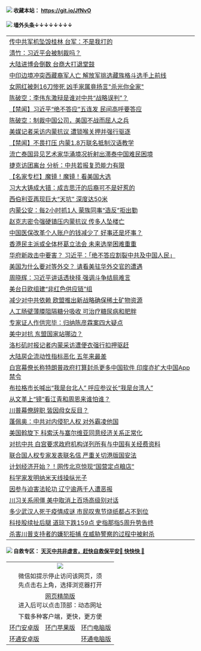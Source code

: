 #### <img src="https://img.icons8.com/color/48/000000/check-all.png"/> 收藏本站： https://git.io/JfNvO 


 #### <img src="https://img.icons8.com/color/48/000000/check-all.png"/> 墙外头条↓↓↓↓↓↓↓↓ 
<table>  
<tr><td colspan="2" align="left"><a href="https://dwkts8awlbkd7.cloudfront.net/?name=c1220155&key=jdhvxawhshihitwk&from=gy1">传中共军机坠毁桂林 台军：不是我打的</a></td></tr>
<tr><td colspan="2" align="left"><a href="https://dwkts8awlbkd7.cloudfront.net/?name=c1220162&key=jdhvxawhshihitwk&from=gy1">清竹：习近平会被制裁吗？</a></td></tr>
<tr><td colspan="2" align="left"><a href="https://dwkts8awlbkd7.cloudfront.net/?name=c1220223&key=jdhvxawhshihitwk&from=gy1">大陆进博会倒数 台商大打退堂鼓</a></td></tr>
<tr><td colspan="2" align="left"><a href="https://dwkts8awlbkd7.cloudfront.net/?name=c1220166&key=jdhvxawhshihitwk&from=gy1">中印边境冲突西藏裔军人亡 解放军挑选藏族格斗选手上前线</a></td></tr>
<tr><td colspan="2" align="left"><a href="https://dwkts8awlbkd7.cloudfront.net/?name=c1220177&key=jdhvxawhshihitwk&from=gy1">女网红被刺16刀惨死 凶手家属竟扬言&quot;杀光你全家&quot;</a></td></tr>
<tr><td colspan="2" align="left"><a href="https://dwkts8awlbkd7.cloudfront.net/?name=c1220225&key=jdhvxawhshihitwk&from=gy1">陈破空：李伟东激辩是谁对中共“战略误判”？</a></td></tr>
<tr><td colspan="2" align="left"><a href="https://dwkts8awlbkd7.cloudfront.net/?name=c1220230&key=jdhvxawhshihitwk&from=gy1">【禁闻】习近平“绝不答应”五连发 民间高呼要答应</a></td></tr>
<tr><td colspan="2" align="left"><a href="https://dwkts8awlbkd7.cloudfront.net/?name=c1220161&key=jdhvxawhshihitwk&from=gy1">陈破空：制裁中国公司，美国不战而屈人之兵</a></td></tr>
<tr><td colspan="2" align="left"><a href="https://dwkts8awlbkd7.cloudfront.net/?name=c1220186&key=jdhvxawhshihitwk&from=gy1">美媒记者采访内蒙抗议 遭锁喉关押并强行驱逐</a></td></tr>
<tr><td colspan="2" align="left"><a href="https://dwkts8awlbkd7.cloudfront.net/?name=c1220214&key=jdhvxawhshihitwk&from=gy1">【禁闻】不畏打压 内蒙1.8万联名抵制汉语教学</a></td></tr>
<tr><td colspan="2" align="left"><a href="https://dwkts8awlbkd7.cloudfront.net/?name=c1220221&key=jdhvxawhshihitwk&from=gy1">流亡泰国异见艺术家华涌境况折射出滞泰中国难民困境</a></td></tr>
<tr><td colspan="2" align="left"><a href="https://dwkts8awlbkd7.cloudfront.net/?name=c1220153&key=jdhvxawhshihitwk&from=gy1">捷克访团离台 分析：中共若报复恐能力有限</a></td></tr>
<tr><td colspan="2" align="left"><a href="https://dwkts8awlbkd7.cloudfront.net/?name=c1220154&key=jdhvxawhshihitwk&from=gy1">【名家专栏】魔镜！魔镜！看美国大选</a></td></tr>
<tr><td colspan="2" align="left"><a href="https://dwkts8awlbkd7.cloudfront.net/?name=c1220207&key=jdhvxawhshihitwk&from=gy1">习大大铸成大错：成吉思汗的后裔可不是好惹的</a></td></tr>
<tr><td colspan="2" align="left"><a href="https://dwkts8awlbkd7.cloudfront.net/?name=c1220181&key=jdhvxawhshihitwk&from=gy1">西伯利亚再现巨大“天坑” 深度达50米</a></td></tr>
<tr><td colspan="2" align="left"><a href="https://dwkts8awlbkd7.cloudfront.net/?name=c1220231&key=jdhvxawhshihitwk&from=gy1">内蒙公安：每2小时抓1人 蒙族同事“造反”拒出勤</a></td></tr>
<tr><td colspan="2" align="left"><a href="https://dwkts8awlbkd7.cloudfront.net/?name=c1220187&key=jdhvxawhshihitwk&from=gy1">赵克志密令强硬镇压内蒙抗议 传多人坠楼亡</a></td></tr>
<tr><td colspan="2" align="left"><a href="https://dwkts8awlbkd7.cloudfront.net/?name=c1220165&key=jdhvxawhshihitwk&from=gy1">中国医保改革个人账户的钱减少了 好事还是坏事？</a></td></tr>
<tr><td colspan="2" align="left"><a href="https://dwkts8awlbkd7.cloudfront.net/?name=c1220205&key=jdhvxawhshihitwk&from=gy1">香港民主派或全体杯葛立法会 未来选举困难重重</a></td></tr>
<tr><td colspan="2" align="left"><a href="https://dwkts8awlbkd7.cloudfront.net/?name=c1220194&key=jdhvxawhshihitwk&from=gy1">华府新政击中要害？ 习近平：「绝不答应割裂中共及中国人民」</a></td></tr>
<tr><td colspan="2" align="left"><a href="https://dwkts8awlbkd7.cloudfront.net/?name=c1220160&key=jdhvxawhshihitwk&from=gy1">美国为什么要对等外交？ 请看美驻华外交官的遭遇</a></td></tr>
<tr><td colspan="2" align="left"><a href="https://dwkts8awlbkd7.cloudfront.net/?name=c1220185&key=jdhvxawhshihitwk&from=gy1">周晓辉：习近平讲话透抉择 强调斗争结局难言</a></td></tr>
<tr><td colspan="2" align="left"><a href="https://dwkts8awlbkd7.cloudfront.net/?name=c1220204&key=jdhvxawhshihitwk&from=gy1">美台日欧组建“非红色供应链”组</a></td></tr>
<tr><td colspan="2" align="left"><a href="https://dwkts8awlbkd7.cloudfront.net/?name=c1220206&key=jdhvxawhshihitwk&from=gy1">减少对中共依赖 欧盟推出新战略确保稀土矿物资源</a></td></tr>
<tr><td colspan="2" align="left"><a href="https://dwkts8awlbkd7.cloudfront.net/?name=c1220179&key=jdhvxawhshihitwk&from=gy1">人工肠壁薄膜阻隔糖分吸收 可治疗糖尿病和肥胖</a></td></tr>
<tr><td colspan="2" align="left"><a href="https://dwkts8awlbkd7.cloudfront.net/?name=c1220200&key=jdhvxawhshihitwk&from=gy1">专家证人作供完毕：归纳陈彦霖案四大疑点</a></td></tr>
<tr><td colspan="2" align="left"><a href="https://dwkts8awlbkd7.cloudfront.net/?name=c1220171&key=jdhvxawhshihitwk&from=gy1">美中对抗 东盟国家站哪边？</a></td></tr>
<tr><td colspan="2" align="left"><a href="https://dwkts8awlbkd7.cloudfront.net/?name=c1220172&key=jdhvxawhshihitwk&from=gy1">洛杉矶时报记者内蒙采访遭便衣强行扣押驱赶</a></td></tr>
<tr><td colspan="2" align="left"><a href="https://dwkts8awlbkd7.cloudfront.net/?name=c1220170&key=jdhvxawhshihitwk&from=gy1">大陆房企流动性指标恶化 五年来最差</a></td></tr>
<tr><td colspan="2" align="left"><a href="https://dwkts8awlbkd7.cloudfront.net/?name=c1220175&key=jdhvxawhshihitwk&from=gy1">白宫幕僚长称特朗普政府打算封杀更多中国软件 印度亦扩大中国App禁令</a></td></tr>
<tr><td colspan="2" align="left"><a href="https://dwkts8awlbkd7.cloudfront.net/?name=c1220203&key=jdhvxawhshihitwk&from=gy1">布拉格市长喊出“我是台北人” 呼应参议长“我是台湾人”</a></td></tr>
<tr><td colspan="2" align="left"><a href="https://dwkts8awlbkd7.cloudfront.net/?name=c1220232&key=jdhvxawhshihitwk&from=gy1">从文革上“镜”看江青和周恩来谁怕谁？</a></td></tr>
<tr><td colspan="2" align="left"><a href="https://dwkts8awlbkd7.cloudfront.net/?name=c1220234&key=jdhvxawhshihitwk&from=gy1">川普幕僚辞职 皆因母女反目？</a></td></tr>
<tr><td colspan="2" align="left"><a href="https://dwkts8awlbkd7.cloudfront.net/?name=c1220229&key=jdhvxawhshihitwk&from=gy1">蓬佩奥：中共对内侵犯人权 对外霸凌他国</a></td></tr>
<tr><td colspan="2" align="left"><a href="https://dwkts8awlbkd7.cloudfront.net/?name=c1220224&key=jdhvxawhshihitwk&from=gy1">美国斡旋下 科索沃与塞尔维亚同意经济关系正常化</a></td></tr>
<tr><td colspan="2" align="left"><a href="https://dwkts8awlbkd7.cloudfront.net/?name=c1220174&key=jdhvxawhshihitwk&from=gy1">对抗中共 白宫要求政府机构详列所有与中国有关经费资料</a></td></tr>
<tr><td colspan="2" align="left"><a href="https://dwkts8awlbkd7.cloudfront.net/?name=c1220220&key=jdhvxawhshihitwk&from=gy1">联合国人权专家发表联名信 严重关切港版国安法</a></td></tr>
<tr><td colspan="2" align="left"><a href="https://dwkts8awlbkd7.cloudfront.net/?name=c1220188&key=jdhvxawhshihitwk&from=gy1">计划经济开始？！网传北京惊现“国营定点粮店”</a></td></tr>
<tr><td colspan="2" align="left"><a href="https://dwkts8awlbkd7.cloudfront.net/?name=c1220180&key=jdhvxawhshihitwk&from=gy1">科学家发明纳米天线操纵光子</a></td></tr>
<tr><td colspan="2" align="left"><a href="https://dwkts8awlbkd7.cloudfront.net/?name=c1220176&key=jdhvxawhshihitwk&from=gy1">因参与迫害法轮功 辽宁逾两千人遭恶报</a></td></tr>
<tr><td colspan="2" align="left"><a href="https://dwkts8awlbkd7.cloudfront.net/?name=c1220158&key=jdhvxawhshihitwk&from=gy1">川习关系闹僵 美中取消上百场高级别对话</a></td></tr>
<tr><td colspan="2" align="left"><a href="https://dwkts8awlbkd7.cloudfront.net/?name=c1220217&key=jdhvxawhshihitwk&from=gy1">多少武汉人死于疫情成谜 市民叹鬼节烧纸都占不到位</a></td></tr>
<tr><td colspan="2" align="left"><a href="https://dwkts8awlbkd7.cloudfront.net/?name=c1220222&key=jdhvxawhshihitwk&from=gy1">科技股续扯后腿 道琼下跌159点 史指那指5周升势告终</a></td></tr>
<tr><td colspan="2" align="left"><a href="https://dwkts8awlbkd7.cloudfront.net/?name=c1220197&key=jdhvxawhshihitwk&from=gy1">杀害川普支持者的嫌犯拒捕 在威胁警察的过程中被射杀</a></td></tr>

  </table>
  
  
 #### <img src="https://img.icons8.com/color/48/000000/check-all.png"/> 自救专区： [天灭中共非虚言，赶快自救保平安🍎 快快快 📩](https://github.com/pwgy/td/blob/master/README.md)
  
  <table>
  <tr>
    <td colspan="3" align="center"><img src="https://cdn.jsdelivr.net/gh/opipe/up/oGate65.jpg"/></td>
  </tr>
  <tr>
    <td colspan="3" align="center">微信如提示停止访问该网页，须<br/>先点击右上角，选择浏览器打开</td>
  <tr>
  <tr>
    <td colspan="3" align="center"><a href="https://gitcdn.xyz/cdn/otiny/up/master/show005.htm">网页精简版</a><br/>进入后可以点击顶部：动态网址</td>
  </tr>
  <tr>
    <td colspan="3" align="center">下载多种客户端，更快，更方便</td>
  <tr>
  <tr>
    <td align="center"><a href="https://cdn.jsdelivr.net/gh/opipe/up/oGatea.apk">环门安卓版</a></td>
    <td align="center"><a href="https://x.co/odisk">环门苹果版</a></td>
    <td align="center"><a href="https://cdn.jsdelivr.net/gh/opipe/up/oGate.zip">环门电脑版</a></td>
  </tr>
  <tr>
    <td align="center"><a href="https://cdn.jsdelivr.net/gh/opipe/up/oPipe.apk">环通安卓版</a></td>
    <td align="center"></td>
    <td align="center"><a href="https://raw.githubusercontent.com/opipe/up/master/oPipe.zip">环通电脑版</a></td>
  </tr>
  
</table>
